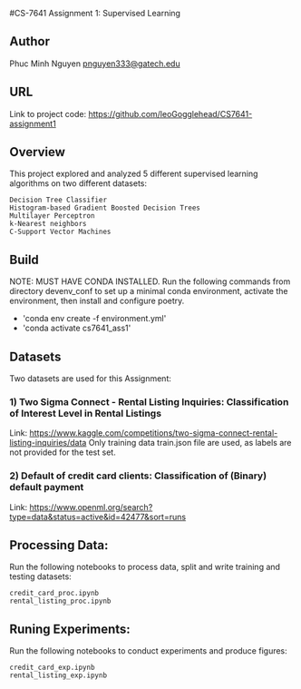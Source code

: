 #CS-7641 Assignment 1: Supervised Learning

## Author
Phuc Minh Nguyen
pnguyen333@gatech.edu

## URL
Link to project code: https://github.com/leoGogglehead/CS7641-assignment1

## Overview

This project explored and analyzed 5 different supervised learning algorithms on two different datasets:

    Decision Tree Classifier
    Histogram-based Gradient Boosted Decision Trees
    Multilayer Perceptron
    k-Nearest neighbors
    C-Support Vector Machines


## Build
NOTE: MUST HAVE CONDA INSTALLED. 
Run the following commands from directory devenv_conf to set up a minimal conda environment, activate the environment, then install and configure poetry.
- 'conda env create -f environment.yml'
- 'conda activate cs7641_ass1'


## Datasets
Two datasets are used for this Assignment:

### 1) Two Sigma Connect - Rental Listing Inquiries: Classification of Interest Level in Rental Listings
Link:
https://www.kaggle.com/competitions/two-sigma-connect-rental-listing-inquiries/data
Only training data train.json file are used, as labels are not provided for the test set.


### 2) Default of credit card clients: Classification of (Binary) default payment
Link: 
https://www.openml.org/search?type=data&status=active&id=42477&sort=runs

## Processing Data: 
Run the following notebooks to process data, split and write training and testing datasets:

    credit_card_proc.ipynb
    rental_listing_proc.ipynb

## Runing Experiments:
Run the following notebooks to conduct experiments and produce figures:

    credit_card_exp.ipynb
    rental_listing_exp.ipynb
